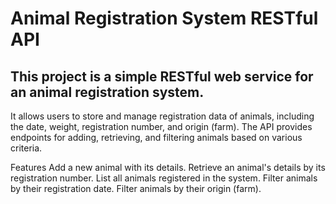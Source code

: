 # Animal Registration System RESTful API
## This project is a simple RESTful web service for an animal registration system. 
It allows users to store and manage registration data of animals, including the date, weight, registration number, and origin (farm). The API provides endpoints for adding, retrieving, and filtering animals based on various criteria.

Features
Add a new animal with its details.
Retrieve an animal's details by its registration number.
List all animals registered in the system.
Filter animals by their registration date.
Filter animals by their origin (farm).
